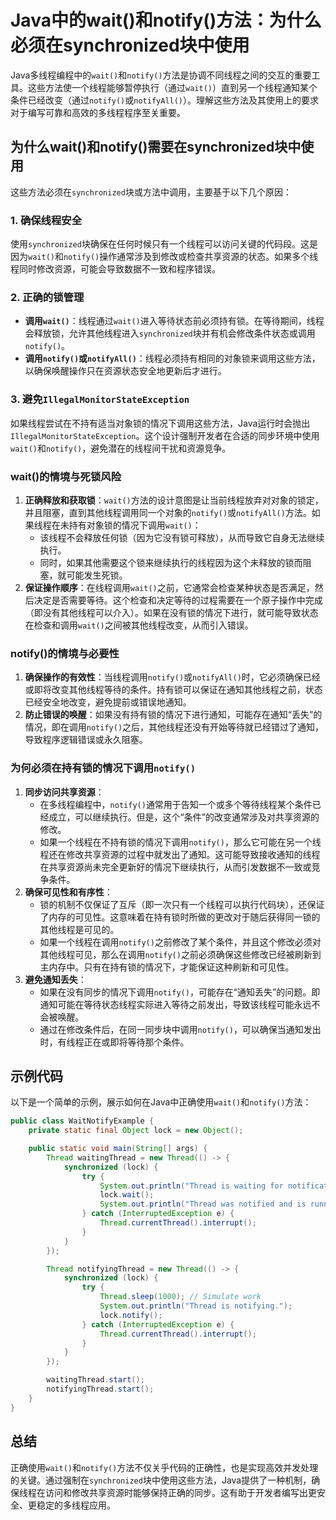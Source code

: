 # Java中的wait()和notify()方法：为什么必须在synchronized块中使用

Java多线程编程中的`wait()`和`notify()`方法是协调不同线程之间的交互的重要工具。这些方法使一个线程能够暂停执行（通过`wait()`）直到另一个线程通知某个条件已经改变（通过`notify()`或`notifyAll()`）。理解这些方法及其使用上的要求对于编写可靠和高效的多线程程序至关重要。

## 为什么wait()和notify()需要在synchronized块中使用

这些方法必须在`synchronized`块或方法中调用，主要基于以下几个原因：

### 1. 确保线程安全

使用`synchronized`块确保在任何时候只有一个线程可以访问关键的代码段。这是因为`wait()`和`notify()`操作通常涉及到修改或检查共享资源的状态。如果多个线程同时修改资源，可能会导致数据不一致和程序错误。

### 2. 正确的锁管理

- **调用`wait()`**：线程通过`wait()`进入等待状态前必须持有锁。在等待期间，线程会释放锁，允许其他线程进入`synchronized`块并有机会修改条件状态或调用`notify()`。
- **调用`notify()`或`notifyAll()`**：线程必须持有相同的对象锁来调用这些方法，以确保唤醒操作只在资源状态安全地更新后才进行。

### 3. 避免`IllegalMonitorStateException`

如果线程尝试在不持有适当对象锁的情况下调用这些方法，Java运行时会抛出`IllegalMonitorStateException`。这个设计强制开发者在合适的同步环境中使用`wait()`和`notify()`，避免潜在的线程间干扰和资源竞争。



### wait()的情境与死锁风险

1. **正确释放和获取锁**：`wait()`方法的设计意图是让当前线程放弃对对象的锁定，并且阻塞，直到其他线程调用同一个对象的`notify()`或`notifyAll()`方法。如果线程在未持有对象锁的情况下调用`wait()`：
   - 该线程不会释放任何锁（因为它没有锁可释放），从而导致它自身无法继续执行。
   - 同时，如果其他需要这个锁来继续执行的线程因为这个未释放的锁而阻塞，就可能发生死锁。
2. **保证操作顺序**：在线程调用`wait()`之前，它通常会检查某种状态是否满足，然后决定是否需要等待。这个检查和决定等待的过程需要在一个原子操作中完成（即没有其他线程可以介入）。如果在没有锁的情况下进行，就可能导致状态在检查和调用`wait()`之间被其他线程改变，从而引入错误。

### notify()的情境与必要性

1. **确保操作的有效性**：当线程调用`notify()`或`notifyAll()`时，它必须确保已经或即将改变其他线程等待的条件。持有锁可以保证在通知其他线程之前，状态已经安全地改变，避免提前或错误地通知。
2. **防止错误的唤醒**：如果没有持有锁的情况下进行通知，可能存在通知“丢失”的情况，即在调用`notify()`之后，其他线程还没有开始等待就已经错过了通知，导致程序逻辑错误或永久阻塞。

### 为何必须在持有锁的情况下调用`notify()`

1. **同步访问共享资源**：
   - 在多线程编程中，`notify()`通常用于告知一个或多个等待线程某个条件已经成立，可以继续执行。但是，这个“条件”的改变通常涉及对共享资源的修改。
   - 如果一个线程在不持有锁的情况下调用`notify()`，那么它可能在另一个线程还在修改共享资源的过程中就发出了通知。这可能导致接收通知的线程在共享资源尚未完全更新好的情况下继续执行，从而引发数据不一致或竞争条件。
2. **确保可见性和有序性**：
   - 锁的机制不仅保证了互斥（即一次只有一个线程可以执行代码块），还保证了内存的可见性。这意味着在持有锁时所做的更改对于随后获得同一锁的其他线程是可见的。
   - 如果一个线程在调用`notify()`之前修改了某个条件，并且这个修改必须对其他线程可见，那么在调用`notify()`之前必须确保这些修改已经被刷新到主内存中。只有在持有锁的情况下，才能保证这种刷新和可见性。
3. **避免通知丢失**：
   - 如果在没有同步的情况下调用`notify()`，可能存在“通知丢失”的问题。即通知可能在等待状态线程实际进入等待之前发出，导致该线程可能永远不会被唤醒。
   - 通过在修改条件后，在同一同步块中调用`notify()`，可以确保当通知发出时，有线程正在或即将等待那个条件。

## 示例代码

以下是一个简单的示例，展示如何在Java中正确使用`wait()`和`notify()`方法：

```java
public class WaitNotifyExample {
    private static final Object lock = new Object();

    public static void main(String[] args) {
        Thread waitingThread = new Thread(() -> {
            synchronized (lock) {
                try {
                    System.out.println("Thread is waiting for notification.");
                    lock.wait();
                    System.out.println("Thread was notified and is running again.");
                } catch (InterruptedException e) {
                    Thread.currentThread().interrupt();
                }
            }
        });

        Thread notifyingThread = new Thread(() -> {
            synchronized (lock) {
                try {
                    Thread.sleep(1000); // Simulate work
                    System.out.println("Thread is notifying.");
                    lock.notify();
                } catch (InterruptedException e) {
                    Thread.currentThread().interrupt();
                }
            }
        });

        waitingThread.start();
        notifyingThread.start();
    }
}
```

## 总结

正确使用`wait()`和`notify()`方法不仅关乎代码的正确性，也是实现高效并发处理的关键。通过强制在`synchronized`块中使用这些方法，Java提供了一种机制，确保线程在访问和修改共享资源时能够保持正确的同步。这有助于开发者编写出更安全、更稳定的多线程应用。